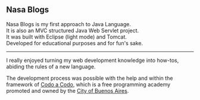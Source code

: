 Nasa Blogs
---

Nasa Blogs is my first approach to Java Language.  
It is also an MVC structured Java Web Servlet project.  
It was built with Eclipse (light mode) and Tomcat.  
Developed for educational purposes and for fun's sake.  

---

I really enjoyed turning my web development knowledge into how-tos, abiding the rules of a new language.  

<!-- This project is also the first Tomcat Docker container I've deployed. Up until now, I've been using Docker containers as local instances for development purposes.  

The Docker instance was deployed using a [Northflank](https://northflank.com/)'s free tier account.  -->

The development process was possible with the help and within the framework of [Codo a Codo](https://www.buenosaires.gob.ar/educacion/codo-codo), which is a free programming academy promoted and owned by the [City of Buenos Aires](https://www.buenosaires.gob.ar/).  

